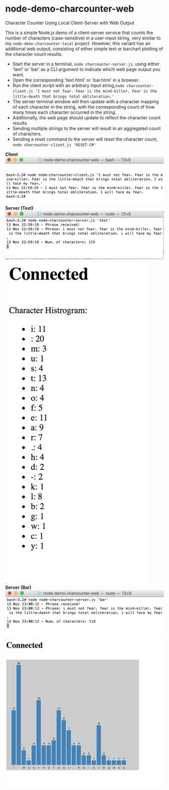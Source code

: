 # node-demo-charcounter-web

Character Counter Using Local Client-Server with Web Output

This is a simple Node.js demo of a client-server service that counts the number of characters (case-sensitive) in a user-input string, very similar to my <code>node-demo-charcounter-local</code> project. However, this variant has an additional web output, consisting of either simple text or barchart plotting of the character count results.

<ul>
<li>Start the server in a terminal, <code>node charcounter-server.js</code>, using either 'text' or 'bar' as a CLI argument to indicate which web page output you want.</li>
<li>Open the corresponding 'text.html' or 'bar.html' in a browser. 
<li>Run the client script with an arbitrary input string,<code>node charcounter-client.js 'I must not fear. Fear is the mind-killer. Fear is the little-death that brings total obliteration.'</code></li>
<li>The server terminal window will then update with a character mapping of each character in the string, with the corresponding count of how many times each character occurred in the string.</li>
<li>Additionally, the web page should update to reflect the character count results.</li>
<li>Sending multiple strings to the server will result in an aggregated count of characters.</li>
<li>Sending a reset command to the server will reset the character count, <code>node charcounter-client.js 'RESET-CM'</code></li>
</ul>

<b>Client</b>
![Alt text](screenshots/screenshot_node-charcounter-client.png?raw=true "Client")
<br>
<b>Server (Text)</b>
![Alt text](screenshots/screenshot_node-charcounter-server_text.png?raw=true "Server (Text)")
<br>
![Alt text](screenshots/screenshot_node-charcounter-web_text.png?raw=true "Web (Text)")
<br>
<b>Server (Bar)</b>
![Alt text](screenshots/screenshot_node-charcounter-server_bar.png?raw=true "Server (Bar)")
<br>
![Alt text](screenshots/screenshot_node-charcounter-web_bar.png?raw=true "Web (Bar)")
